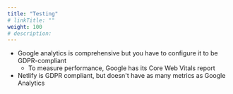 ```yaml
---
title: "Testing"
# linkTitle: ""
weight: 100
# description:
---
```


- Google analytics is comprehensive but you have to configure it to be GDPR-compliant
  - To measure performance, Google has its Core Web Vitals report
- Netlify is GDPR compliant, but doesn't have as many metrics as Google Analytics
